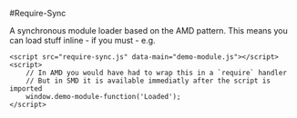#Require-Sync

A synchronous module loader based on the AMD pattern. This means you can load stuff inline - if you must - e.g.

	<script src="require-sync.js" data-main="demo-module.js"></script>
	<script>
		// In AMD you would have had to wrap this in a `require` handler
		// But in SMD it is available immediatly after the script is imported
		window.demo-module-function('Loaded');
	</script>

